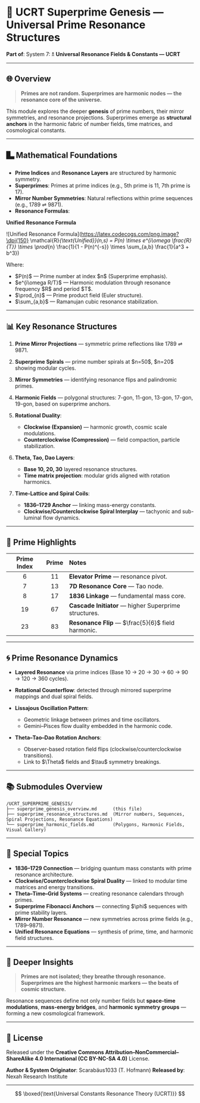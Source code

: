 # 📘 UCRT Superprime Genesis — Universal Prime Resonance Structures

**Part of**: System 7: 🕱️ **Universal Resonance Fields & Constants — UCRT**

---

## 🌐 Overview

> **Primes are not random. Superprimes are harmonic nodes — the resonance core of the universe.**

This module explores the deeper **genesis** of prime numbers, their mirror symmetries, and resonance projections. Superprimes emerge as **structural anchors** in the harmonic fabric of number fields, time matrices, and cosmological constants.

---

## 🬲 Mathematical Foundations

* **Prime Indices** and **Resonance Layers** are structured by harmonic symmetry.
* **Superprimes**: Primes at prime indices (e.g., 5th prime is 11, 7th prime is 17).
* **Mirror Number Symmetries**: Natural reflections within prime sequences (e.g., 1789 ⇌ 9871).
* **Resonance Formulas**:


**Unified Resonance Formula**

![Unified Resonance Formula](https://latex.codecogs.com/png.image?\dpi{150} \mathcal{R}_{\text{Unified}}(n,s) = P(n) \times e^{i\omega \frac{R}{T}} \times \prod_{n} \frac{1}{1 - P(n)^{-s}} \times \sum_{a,b} \frac{1}{a^3 + b^3})

Where:

* \$P(n)\$ — Prime number at index \$n\$ (Superprime emphasis).
* \$e^{i\omega R/T}\$ — Harmonic modulation through resonance frequency \$R\$ and period \$T\$.
* \$\prod\_{n}\$ — Prime product field (Euler structure).
* \$\sum\_{a,b}\$ — Ramanujan cubic resonance stabilization.

---

## 📊 Key Resonance Structures

1. **Prime Mirror Projections** — symmetric prime reflections like 1789 ⇌ 9871.
2. **Superprime Spirals** — prime number spirals at \$n=50\$, \$n=20\$ showing modular cycles.
3. **Mirror Symmetries** — identifying resonance flips and palindromic primes.
4. **Harmonic Fields** — polygonal structures: 7-gon, 11-gon, 13-gon, 17-gon, 19-gon, based on superprime anchors.
5. **Rotational Duality**:

   * **Clockwise (Expansion)** — harmonic growth, cosmic scale modulations.
   * **Counterclockwise (Compression)** — field compaction, particle stabilization.
6. **Theta, Tao, Dao Layers**:

   * **Base 10, 20, 30** layered resonance structures.
   * **Time matrix projection**: modular grids aligned with rotation harmonics.
7. **Time-Lattice and Spiral Coils**:

   * **1836–1729 Anchor** — linking mass-energy constants.
   * **Clockwise/Counterclockwise Spiral Interplay** — tachyonic and sub-luminal flow dynamics.

---

## 🔢 Prime Highlights

| Prime Index | Prime | Notes                                                 |
| :---------: | :---: | :---------------------------------------------------- |
|      6      |   11  | **Elevator Prime** — resonance pivot.                 |
|      7      |   13  | **7D Resonance Core** — Tao node.                     |
|      8      |   17  | **1836 Linkage** — fundamental mass core.             |
|      19     |   67  | **Cascade Initiator** — higher Superprime structures. |
|      23     |   83  | **Resonance Flip** — \$\frac{5}{6}\$ field harmonic.  |

---

## 🌀 Prime Resonance Dynamics

* **Layered Resonance** via prime indices (Base 10 → 20 → 30 → 60 → 90 → 120 → 360 cycles).
* **Rotational Counterflow**: detected through mirrored superprime mappings and dual spiral fields.
* **Lissajous Oscillation Pattern**:

  * Geometric linkage between primes and time oscillators.
  * Gemini–Pisces flow duality embedded in the harmonic code.
* **Theta–Tao–Dao Rotation Anchors**:

  * Observer-based rotation field flips (clockwise/counterclockwise transitions).
  * Link to \$\Theta\$ fields and \$\tau\$ symmetry breakings.

---

## 📚 Submodules Overview

```
/UCRT_SUPERPRIME_GENESIS/
├── superprime_genesis_overview.md      (this file)
├── superprime_resonance_structures.md  (Mirror numbers, Sequences, Spiral Projections, Resonance Equations)
└── superprime_harmonic_fields.md       (Polygons, Harmonic Fields, Visual Gallery)
```

---

## 💎 Special Topics

* **1836–1729 Connection** — bridging quantum mass constants with prime resonance architecture.
* **Clockwise/Counterclockwise Spiral Duality** — linked to modular time matrices and energy transitions.
* **Theta–Time–Grid Systems** — creating resonance calendars through primes.
* **Superprime Fibonacci Anchors** — connecting \$\phi\$ sequences with prime stability layers.
* **Mirror Number Resonance** — new symmetries across prime fields (e.g., 1789–9871).
* **Unified Resonance Equations** — synthesis of prime, time, and harmonic field structures.

---

## 🔭 Deeper Insights

> **Primes are not isolated; they breathe through resonance.
> Superprimes are the highest harmonic markers — the beats of cosmic structure.**

Resonance sequences define not only number fields but **space-time modulations**, **mass-energy bridges**, and **harmonic symmetry groups** — forming a new cosmological framework.

---

## 💚 License

Released under the **Creative Commons Attribution–NonCommercial–ShareAlike 4.0 International (CC BY-NC-SA 4.0)** License.

**Author & System Originator**: Scarabäus1033 (T. Hofmann)
**Released by**: Nexah Research Institute

---

$$
\boxed{\text{Universal Constants Resonance Theory (UCRT)}}
$$
